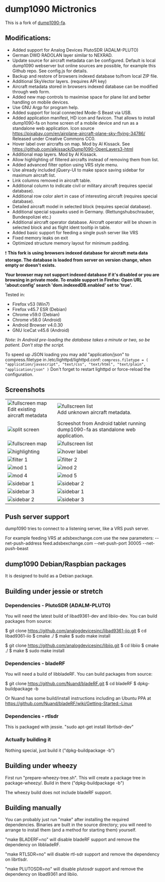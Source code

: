 # dump1090 Mictronics

This is a fork of [dump1090-fa](https://github.com/flightaware/dump1090).

## Modifications:

* Added support for Analog Devices PlutoSDR (ADALM-PLUTO)
* German DWD RADOLAN layer similar to NEXRAD.
* Update source for aircraft metadata can be configured. Default is local dump1090 webserver but online
  sources are possible, for example this Github repo. See config.js for details.
* Backup and restore of browsers indexed database to/from local ZIP file.
* Additional SkyVector layers. (requires API key)
* Aircraft metadata stored in browsers indexed database can be modified through web form.
* Added new map controls to maximise space for plane list and better handling on mobile devices.
* Use GNU Argp for program help.
* Added support for local connected Mode-S Beast via USB.
* Added application manifest, HD icon and favicon. That allows to install dump1090-fa on home screen of a mobile
  device and run as a standalone web application.
  Icon source https://pixabay.com/en/airplane-aircraft-plane-sky-flying-34786/ Released under Creative Commons CC0. 
* Hover label over aircrafts on map. Mod by Al Kissack. See https://github.com/alkissack/Dump1090-OpenLayers3-html
* Additional map layers. Mod by Al Kissack.
* Allow highlighting of filtered aircrafts instead of removing them from list.
* Added advanced filter option using VRS style menu.
* Use already included jQuery-UI to make space saving sidebar for maximum aircraft list.
* Link columns removed in aircraft table.
* Additional column to indicate civil or military aircraft (requires special database).
* Additional row color alert in case of interesting aircraft (requires special database).
* Detailed aircraft model in selected block (requires special database).
* Additional special squawks used in Germany. (Rettungshubschrauber, Bundespolizei etc.)
* Additional aircraft operator database. Aircraft operator will be shown in selected block
  and as flight ident tooltip in table.
* Added basic support for feeding a single push server like VRS
* Fixed memory leaks on exit
* Optimized structure memory layout for minimum padding.

:exclamation: **This fork is using browsers indexed database for aircraft meta data storage. The database
is loaded from server on version change, when empty or doesn't exists.**

**Your browser may not support indexed database if it's disabled or you are browsing in private mode.
To enable support in Firefox: Open URL 'about:config' search 'dom.indexedDB.enabled' set to 'true'.**

Tested in:
- Firefox v53 (Win7)
- Firefox v45.7 ESR (Debian)
- Chrome v59.0 (Debian)
- Chrome v58.0 (Android)
- Android Browser v4.0.30
- GNU IceCat v45.6 (Android)

*Note: In Android pre-loading the database takes a minute or two, so be patient. Don't stop the script.*

To speed up JSON loading you may add "application/json" to compress.filetype in /etc/lighttpd/lighttpd.conf:
`compress.filetype = ( "application/javascript", "text/css", "text/html", "text/plain", "application/json" )`
Don't forget to restart lighttpd or force-reload the configuration.

## Screenshots

<table>
    <tr>
        <td>
            <img alt="fullscreen map" src="docs/screenshots/edit_2.png"><br>
            Edit existing aircraft metadata
        </td>
        <td>
            <img alt="fullscreen list" src="docs/screenshots/edit_1.png"><br>
            Add unknown aircraft metadata.
        </td>
    </tr>
    <tr>
        <td>
            <img alt="split screen" src="docs/screenshots/mobile_1.png">
        </td>
        <td>Screeshot from Android tablet running dump1090-fa as standalone web application.</td>
    </tr>
    <tr>
        <td>
            <img alt="fullscreen map" src="docs/screenshots/mobile_2.png">
        </td>
        <td>
            <img alt="fullscreen list" src="docs/screenshots/mobile_3.png">
        </td>
    </tr>
    <tr>
        <td>
            <img alt="highlighting" src="docs/screenshots/highlighting.png">
        </td>
        <td>
            <img alt="hover label" src="docs/screenshots/hover_label.png">
        </td>
    </tr>
    <tr>
        <td>
            <img alt="filter 1" src="docs/screenshots/filter_1.png">
        </td>
        <td>
            <img alt="filter 2" src="docs/screenshots/filter_2.png">
        </td>
    </tr>
    <tr>
        <td>
            <img alt="mod 1" src="docs/screenshots/dump1090-fa_mod1.png">
        </td>
        <td>
            <img alt="mod 2" src="docs/screenshots/dump1090-fa_mod2.png">
        </td>
    </tr>
    <tr>
        <td>
            <img alt="mod 4" src="docs/screenshots/dump1090-fa_mod4.png">
        </td>
        <td>
            <img alt="mod 5" src="docs/screenshots/dump1090-fa_mod5.png">
        </td>
    </tr>
    <tr>
        <td>
            <img alt="sidebar 1" src="docs/screenshots/sidebar_1.png">
        </td>
        <td>
            <img alt="sidebar 2" src="docs/screenshots/sidebar_2.png">
        </td>
    </tr>
    <tr>
        <td>
            <img alt="sidebar 3" src="docs/screenshots/sidebar_3.png">
        </td>
        <td>
            <img alt="sidebar 1" src="docs/screenshots/sidebar_1.png">
        </td>
    </tr>
    <tr>
        <td>
            <img alt="sidebar 2" src="docs/screenshots/sidebar_2.png">
        </td>
        <td>
            <img alt="sidebar 3" src="docs/screenshots/sidebar_3.png">
        </td>
    </tr>
</table>

## Push server support

dump1090 tries to connect to a listening server, like a VRS push server.

For example feeding VRS at adsbexchange.com use the new parameters:
--net-push-address feed.adsbexchange.com --net-push-port 30005 --net-push-beast

## dump1090 Debian/Raspbian packages

It is designed to build as a Debian package.

## Building under jessie or stretch

### Dependencies - PlutoSDR (ADALM-PLUTO)

You will need the latest build of libad9361-dev and libiio-dev. You can build packages from source:

$ git clone https://github.com/analogdevicesinc/libad9361-iio.git
$ cd libad9361-iio
$ cmake ./
$ make
$ sudo make install

$ git clone https://github.com/analogdevicesinc/libiio.git
$ cd libiio
$ cmake ./
$ make
$ sudo make install

### Dependencies - bladeRF

You will need a build of libbladeRF. You can build packages from source:

$ git clone https://github.com/Nuand/bladeRF.git
$ cd bladeRF
$ dpkg-buildpackage -b

Or Nuand has some build/install instructions including an Ubuntu PPA
at https://github.com/Nuand/bladeRF/wiki/Getting-Started:-Linux

### Dependencies - rtlsdr

This is packaged with jessie. "sudo apt-get install librtlsdr-dev"

### Actually building it

Nothing special, just build it ("dpkg-buildpackage -b")

## Building under wheezy

First run "prepare-wheezy-tree.sh". This will create a package tree in
package-wheezy/. Build in there ("dpkg-buildpackage -b")

The wheezy build does not include bladeRF support.

## Building manually

You can probably just run "make" after installing the required dependencies.
Binaries are built in the source directory; you will need to arrange to
install them (and a method for starting them) yourself.

"make BLADERF=no" will disable bladeRF support and remove the dependency on
libbladeRF.

"make RTLSDR=no" will disable rtl-sdr support and remove the dependency on
librtlsdr.

"make PLUTOSDR=no" will disable plutosdr support and remove the dependency on
libad9361 and libiio.